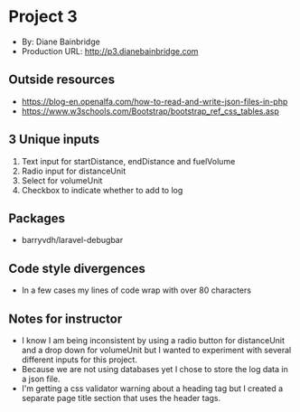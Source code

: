 # Project 3
+ By: Diane Bainbridge
+ Production URL: <http://p3.dianebainbridge.com>

## Outside resources
+ https://blog-en.openalfa.com/how-to-read-and-write-json-files-in-php
+ https://www.w3schools.com/Bootstrap/bootstrap_ref_css_tables.asp

## 3 Unique inputs
1. Text input for startDistance, endDistance and fuelVolume
2. Radio input for distanceUnit
3. Select for volumeUnit
4. Checkbox to indicate whether to add to log

## Packages
+ barryvdh/laravel-debugbar

## Code style divergences
+ In a few cases my lines of code wrap with over 80 characters


## Notes for instructor
+ I know I am being inconsistent by using a radio button for distanceUnit
and a drop down for volumeUnit but I wanted to experiment with several different
inputs for this project.
+ Because we are not using databases yet I chose to store the log data
in a json file. 
+ I'm getting a css validator warning about a heading tag but I created a
 separate page title section that uses the header tags.  

